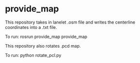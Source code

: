 # provide_map

This repository takes in lanelet .osm file and writes the centerline coordinates into a .txt file.

To run: rosrun provide_map provide_map

This repository also rotates .pcd map.

To run: python rotate_pcl.py
